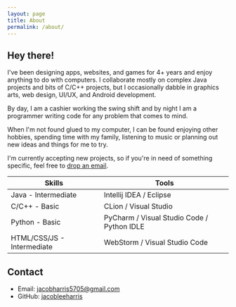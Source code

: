 ```yaml
---
layout: page
title: About
permalink: /about/
---
```


## Hey there!
I've been designing apps, websites, and games for 4+ years and enjoy anything to do with computers.
I collaborate mostly on complex Java projects and bits of C/C++ projects, but I occasionally dabble
in graphics arts, web design, UI/UX, and Android development.

By day, I am a cashier working the swing shift and by night I am a programmer writing code for
any problem that comes to mind.

When I'm not found glued to my computer, I can be found enjoying other hobbies, spending time
with my family, listening to music or planning out new ideas and things for me to try.

I'm currently accepting new projects, so if you're in need of something specific, feel free to [drop an email](mailto:jacobharris5705@gmail.com).

| Skills | Tools |
| ------ | ----- |
| Java - Intermediate | Intellij IDEA / Eclipse |
| C/C++ - Basic | CLion / Visual Studio |
| Python - Basic | PyCharm / Visual Studio Code / Python IDLE |
| HTML/CSS/JS - Intermediate | WebStorm / Visual Studio Code |

## Contact
- Email: [jacobharris5705@gmail.com](mailto:jacobharris5705@gmail.com)
- GitHub: [jacobleeharris](https://github.com/jacobleeharris)